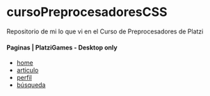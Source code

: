 # cursoPreprocesadoresCSS
Repositorio de mi lo que vi en el Curso de Preprocesadores de Platzi

#### Paginas | PlatziGames - Desktop only
- [home](https://pikyr.github.io/cursoPreprocesadoresCSS/platziGames/html/pagina-principal.html) 
- [articulo](https://pikyr.github.io/cursoPreprocesadoresCSS/platziGames/html/articulo.html) 
- [perfil](https://pikyr.github.io/cursoPreprocesadoresCSS/platziGames/html/perfil.html) 
- [búsqueda](https://pikyr.github.io/cursoPreprocesadoresCSS/platziGames/html/resultados-busqueda.html)
